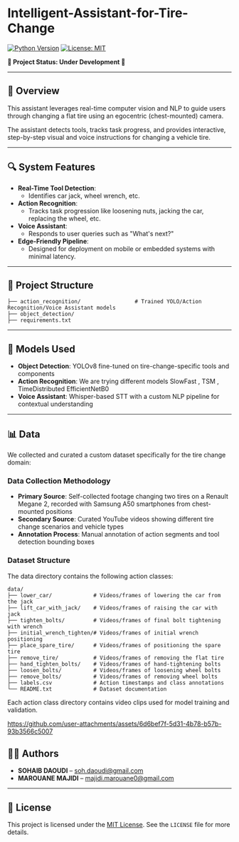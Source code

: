 # Intelligent-Assistant-for-Tire-Change
[![Python Version](https://img.shields.io/badge/python-3.x-blue.svg)](https://www.python.org/downloads/)
[![License: MIT](https://img.shields.io/badge/License-MIT-yellow.svg)](./LICENSE)

**🚧 Project Status: Under Development 🚧**

---

## 📖 Overview
This assistant leverages real-time computer vision and NLP to guide users through changing a flat tire using an egocentric (chest-mounted) camera. 

The assistant detects tools, tracks task progress, and provides interactive, step-by-step visual and voice instructions for changing a vehicle tire.

---

## 🔍 System Features
- **Real-Time Tool Detection**:
  - Identifies car jack, wheel wrench, etc.
- **Action Recognition**:
  - Tracks task progression like loosening nuts, jacking the car, replacing the wheel, etc.
- **Voice Assistant**:
  - Responds to user queries such as "What's next?"
- **Edge-Friendly Pipeline**:
  - Designed for deployment on mobile or embedded systems with minimal latency.

---

## 📂 Project Structure
```              
├── action_recognition/                 # Trained YOLO/Action Recognition/Voice Assistant models
├── object_detection/      
├── requirements.txt          
```

---

## 🧠 Models Used
- **Object Detection**: YOLOv8 fine-tuned on tire-change-specific tools and components
- **Action Recognition**: We are trying different models SlowFast , TSM , TimeDistributed EfficientNetB0
- **Voice Assistant**: Whisper-based STT with a custom NLP pipeline for contextual understanding

---

## 📊 Data
We collected and curated a custom dataset specifically for the tire change domain:

### Data Collection Methodology
- **Primary Source**: Self-collected footage changing two tires on a Renault Megane 2, recorded with Samsung A50 smartphones from chest-mounted positions
- **Secondary Source**: Curated YouTube videos showing different tire change scenarios and vehicle types
- **Annotation Process**: Manual annotation of action segments and tool detection bounding boxes

### Dataset Structure
The data directory contains the following action classes:
```
data/
├── lower_car/             # Videos/frames of lowering the car from the jack
├── lift_car_with_jack/    # Videos/frames of raising the car with jack
├── tighten_bolts/         # Videos/frames of final bolt tightening with wrench
├── initial_wrench_tighten/# Videos/frames of initial wrench positioning
├── place_spare_tire/      # Videos/frames of positioning the spare tire
├── remove_tire/           # Videos/frames of removing the flat tire
├── hand_tighten_bolts/    # Videos/frames of hand-tightening bolts
├── loosen_bolts/          # Videos/frames of loosening wheel bolts
├── remove_bolts/          # Videos/frames of removing wheel bolts
├── labels.csv             # Action timestamps and class annotations
└── README.txt             # Dataset documentation
```

Each action class directory contains video clips used for model training and validation.

https://github.com/user-attachments/assets/6d6bef7f-5d31-4b78-b57b-93b3566c5007


## 👨‍💻 Authors
- **SOHAIB DAOUDI** – [soh.daoudi@gmail.com](mailto:soh.daoudi@gmail.com)
- **MAROUANE MAJIDI** – [majidi.marouane0@gmail.com](mailto:majidi.marouane0@gmail.com)

---

## 📜 License
This project is licensed under the [MIT License](https://opensource.org/licenses/MIT). See the `LICENSE` file for more details.
